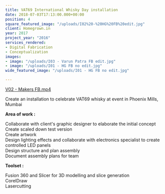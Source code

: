 ```yaml
---
title: VAT69 International Whisky Day installation
date: 2018-07-03T17:13:00.000+00:00
position: 4
square_featured_image: "/uploads/I02%20-%20HG%20FB%20edit.jpg"
client: Homegrown.in
year: 2017
project_year: "2016"
services_rendered:
- Digital Fabrication
- Conceptualization
images:
- image: "/uploads/I03 - Varun Patra FB edit.jpg"
- image: "/uploads/I01 - HG FB no edit.jpg"
wide_featured_image: "/uploads/I01 - HG FB no edit.jpg"

---
```

[V02 - Makers FB.mp4](/uploads/V02%20-%20Makers%20FB.mp4) 

Create an installation to celebrate VAT69 whisky at event in Phoenix Mills, Mumbai

**Area of work :**

Collaborate with client's graphic designer to elaborate the initial concept   
Create scaled down test version   
Create artwork   
Design lighting effects and collaborate with electronics specialist to create controlled LED panels   
Design structure and plan assembly   
Document assembly plans for team

**Toolset :**

Fusion 360 and Slicer for 3D modelling and slice generation  
CorelDraw  
Lasercutting